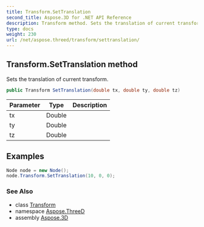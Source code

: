 ```yaml
---
title: Transform.SetTranslation
second_title: Aspose.3D for .NET API Reference
description: Transform method. Sets the translation of current transform
type: docs
weight: 230
url: /net/aspose.threed/transform/settranslation/
---
```

## Transform.SetTranslation method

Sets the translation of current transform.

```csharp
public Transform SetTranslation(double tx, double ty, double tz)
```

| Parameter | Type | Description |
| --- | --- | --- |
| tx | Double |  |
| ty | Double |  |
| tz | Double |  |

## Examples

```csharp
Node node = new Node();
node.Transform.SetTranslation(10, 0, 0);
```

### See Also

* class [Transform](../)
* namespace [Aspose.ThreeD](../../transform/)
* assembly [Aspose.3D](../../../)


